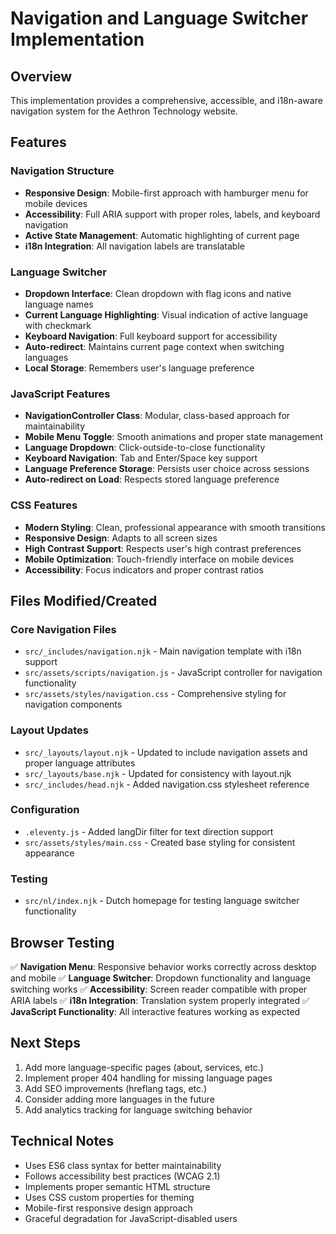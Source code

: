 # Navigation and Language Switcher Implementation

## Overview
This implementation provides a comprehensive, accessible, and i18n-aware navigation system for the Aethron Technology website.

## Features

### Navigation Structure
- **Responsive Design**: Mobile-first approach with hamburger menu for mobile devices
- **Accessibility**: Full ARIA support with proper roles, labels, and keyboard navigation
- **Active State Management**: Automatic highlighting of current page
- **i18n Integration**: All navigation labels are translatable

### Language Switcher
- **Dropdown Interface**: Clean dropdown with flag icons and native language names
- **Current Language Highlighting**: Visual indication of active language with checkmark
- **Keyboard Navigation**: Full keyboard support for accessibility
- **Auto-redirect**: Maintains current page context when switching languages
- **Local Storage**: Remembers user's language preference

### JavaScript Features
- **NavigationController Class**: Modular, class-based approach for maintainability
- **Mobile Menu Toggle**: Smooth animations and proper state management
- **Language Dropdown**: Click-outside-to-close functionality
- **Keyboard Navigation**: Tab and Enter/Space key support
- **Language Preference Storage**: Persists user choice across sessions
- **Auto-redirect on Load**: Respects stored language preference

### CSS Features
- **Modern Styling**: Clean, professional appearance with smooth transitions
- **Responsive Design**: Adapts to all screen sizes
- **High Contrast Support**: Respects user's high contrast preferences
- **Mobile Optimization**: Touch-friendly interface on mobile devices
- **Accessibility**: Focus indicators and proper contrast ratios

## Files Modified/Created

### Core Navigation Files
- `src/_includes/navigation.njk` - Main navigation template with i18n support
- `src/assets/scripts/navigation.js` - JavaScript controller for navigation functionality
- `src/assets/styles/navigation.css` - Comprehensive styling for navigation components

### Layout Updates
- `src/_layouts/layout.njk` - Updated to include navigation assets and proper language attributes
- `src/_layouts/base.njk` - Updated for consistency with layout.njk
- `src/_includes/head.njk` - Added navigation.css stylesheet reference

### Configuration
- `.eleventy.js` - Added langDir filter for text direction support
- `src/assets/styles/main.css` - Created base styling for consistent appearance

### Testing
- `src/nl/index.njk` - Dutch homepage for testing language switcher functionality

## Browser Testing
✅ **Navigation Menu**: Responsive behavior works correctly across desktop and mobile
✅ **Language Switcher**: Dropdown functionality and language switching works
✅ **Accessibility**: Screen reader compatible with proper ARIA labels
✅ **i18n Integration**: Translation system properly integrated
✅ **JavaScript Functionality**: All interactive features working as expected

## Next Steps
1. Add more language-specific pages (about, services, etc.)
2. Implement proper 404 handling for missing language pages
3. Add SEO improvements (hreflang tags, etc.)
4. Consider adding more languages in the future
5. Add analytics tracking for language switching behavior

## Technical Notes
- Uses ES6 class syntax for better maintainability
- Follows accessibility best practices (WCAG 2.1)
- Implements proper semantic HTML structure
- Uses CSS custom properties for theming
- Mobile-first responsive design approach
- Graceful degradation for JavaScript-disabled users
